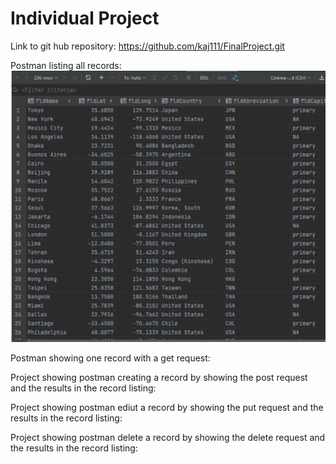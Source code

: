 # Individual Project

Link to git hub repository: https://github.com/kaj111/FinalProject.git

Postman listing all records: 
![image](screenshots/imageone.JPG)

Postman showing one record with a get request: 

Project showing postman creating a record by showing the post request and the results in the record listing: 

Project showing postman ediut a record by showing the put request and the results in the record listing: 

Project showing postman delete a record by showing the delete request and the results in the record listing:


